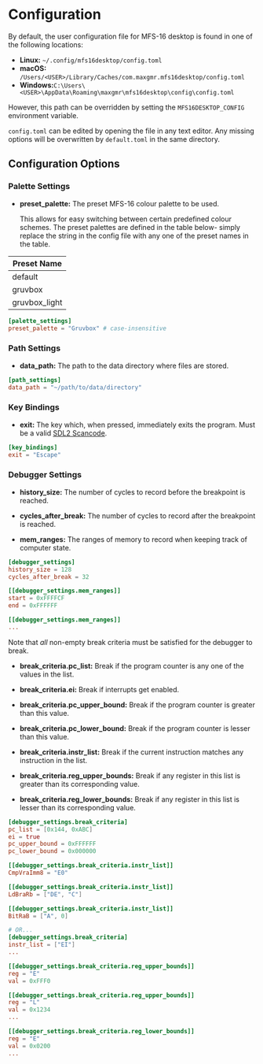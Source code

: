 # Configuration

By default, the user configuration file for MFS-16 desktop is found in one of the following locations:

- **Linux:** `~/.config/mfs16desktop/config.toml`
- **macOS:** `/Users/<USER>/Library/Caches/com.maxgmr.mfs16desktop/config.toml`
- **Windows:**`C:\Users\<USER>\AppData\Roaming\maxgmr\mfs16desktop\config\config.toml`

However, this path can be overridden by setting the `MFS16DESKTOP_CONFIG` environment variable.

`config.toml` can be edited by opening the file in any text editor. Any missing options will be overwritten by `default.toml` in the same directory.

## Configuration Options

### Palette Settings

- **preset_palette:** The preset MFS-16 colour palette to be used.

  This allows for easy switching between certain predefined colour schemes. The preset palettes are defined in the table below- simply replace the string in the config file with any one of the preset names in the table.

| Preset Name   |
| ------------- |
| default       |
| gruvbox       |
| gruvbox_light |

```toml
[palette_settings]
preset_palette = "Gruvbox" # case-insensitive
```

### Path Settings

- **data_path:** The path to the data directory where files are stored.

```toml
[path_settings]
data_path = "~/path/to/data/directory"
```

### Key Bindings

- **exit:** The key which, when pressed, immediately exits the program. Must be a valid [SDL2 Scancode](https://wiki.libsdl.org/SDL3/SDL_Scancode).

```toml
[key_bindings]
exit = "Escape"

```

### Debugger Settings

- **history_size:** The number of cycles to record before the breakpoint is reached.

- **cycles_after_break:** The number of cycles to record after the breakpoint is reached.

- **mem_ranges:** The ranges of memory to record when keeping track of computer state.

```toml
[debugger_settings]
history_size = 128
cycles_after_break = 32

[[debugger_settings.mem_ranges]]
start = 0xFFFFCF
end = 0xFFFFFF

[[debugger_settings.mem_ranges]]
...

```

Note that _all_ non-empty break criteria must be satisfied for the debugger to break.

- **break_criteria.pc_list:** Break if the program counter is any one of the values in the list.

- **break_criteria.ei:** Break if interrupts get enabled.

- **break_criteria.pc_upper_bound:** Break if the program counter is greater than this value.

- **break_criteria.pc_lower_bound:** Break if the program counter is lesser than this value.

- **break_criteria.instr_list:** Break if the current instruction matches any instruction in the list.

- **break_criteria.reg_upper_bounds:** Break if any register in this list is greater than its corresponding value.

- **break_criteria.reg_lower_bounds:** Break if any register in this list is lesser than its corresponding value.

```toml
[debugger_settings.break_criteria]
pc_list = [0x144, 0xABC]
ei = true
pc_upper_bound = 0xFFFFFF
pc_lower_bound = 0x000000

[[debugger_settings.break_criteria.instr_list]]
CmpVraImm8 = "E0"

[[debugger_settings.break_criteria.instr_list]]
LdBraRb = ["DE", "C"]

[[debugger_settings.break_criteria.instr_list]]
BitRaB = ["A", 0]

# OR...
[debugger_settings.break_criteria]
instr_list = ["EI"]
...

[[debugger_settings.break_criteria.reg_upper_bounds]]
reg = "E"
val = 0xFFF0

[[debugger_settings.break_criteria.reg_upper_bounds]]
reg = "L"
val = 0x1234
...

[[debugger_settings.break_criteria.reg_lower_bounds]]
reg = "E"
val = 0x0200
...
```
